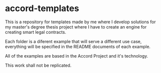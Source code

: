 # accord-templates
This is a repository for templates made by me where I develop solutions for my master's degree thesis project where I have to create an engine for creating smart legal contracts.

Each folder is a diferent example that will serve a different use case, everything will be specified in the README documents of each example.

All of the examples are based in the Accord Project and it's technology.

This work shall not be replicated.
